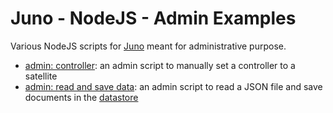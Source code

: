 # Juno - NodeJS - Admin Examples

Various NodeJS scripts for [Juno](https://juno.build) meant for administrative purpose.

- [admin: controller](./controller): an admin script to manually set a controller to a satellite
- [admin: read and save data](./save): an admin script to read a JSON file and save documents in the [datastore](https://juno.build/docs/build/datastore)
